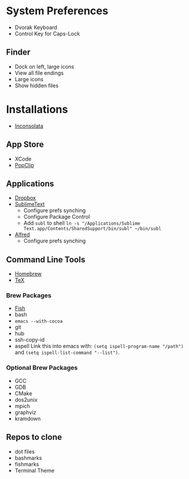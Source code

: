 # System Preferences

- Dvorak Keyboard
- Control Key for Caps-Lock

## Finder

- Dock on left, large icons
- View all file endings
- Large icons
- Show hidden files

# Installations

- [Inconsolata](http://levien.com/type/myfonts/inconsolata.html)

## App Store

- XCode
- [PopClip](http://pilotmoon.com/popclip/)

## Applications

- [Dropbox](http://dropbox.com)
- [SublimeText](http://sublimetext.com)
  - Configure prefs synching
  - Configure Package Control
  - Add `subl` to shell
  `ln -s "/Applications/Sublime Text.app/Contents/SharedSupport/bin/subl" ~/bin/subl`
- [Alfred](https://www.alfredapp.com)
  - Configure prefs synching

## Command Line Tools

- [Homebrew](http://brew.sh)
- [TeX](https://www.tug.org/mactex/)

### Brew Packages

- [Fish](http://fishshell.com)
- bash
- `emacs --with-cocoa`
- git
- hub
- ssh-copy-id
- aspell
  Link this into emacs with:
  `(setq ispell-program-name "/path")` and `(setq ispell-list-command "--list")`.

### Optional Brew Packages

- GCC
- GDB
- CMake
- dos2unix
- mpich
- graphviz
- kramdown

## Repos to clone

- dot files
- bashmarks
- fishmarks
- Terminal Theme
